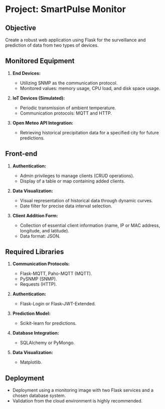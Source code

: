 # Project: SmartPulse Monitor

## Objective
Create a robust web application using Flask for the surveillance and prediction of data from two types of devices.

## Monitored Equipment
1. **End Devices:**
   - Utilizing SNMP as the communication protocol.
   - Monitored values: memory usage, CPU load, and disk space usage.

2. **IoT Devices (Simulated):**
   - Periodic transmission of ambient temperature.
   - Communication protocols: MQTT and HTTP.

3. **Open Meteo API Integration:**
   - Retrieving historical precipitation data for a specified city for future predictions.

## Front-end
1. **Authentication:**
   - Admin privileges to manage clients (CRUD operations).
   - Display of a table or map containing added clients.

2. **Data Visualization:**
   - Visual representation of historical data through dynamic curves.
   - Date filter for precise data interval selection.

3. **Client Addition Form:**
   - Collection of essential client information (name, IP or MAC address, longitude, and latitude).
   - Data format: JSON.

## Required Libraries
1. **Communication Protocols:**
   - Flask-MQTT, Paho-MQTT (MQTT).
   - PySNMP (SNMP).
   - Requests (HTTP).

2. **Authentication:**
   - Flask-Login or Flask-JWT-Extended.

3. **Prediction Model:**
   - Scikit-learn for predictions.

4. **Database Integration:**
   - SQLAlchemy or PyMongo.

5. **Data Visualization:**
   - Matplotlib.

## Deployment
   - Deployment using a monitoring image with two Flask services and a chosen database system.
   - Validation from the cloud environment is highly recommended.
